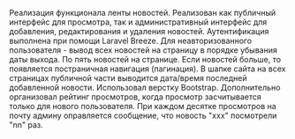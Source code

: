 Реализация функционала ленты новостей.
Реализован как публичный интерфейс для просмотра, так и административный интерфейс
для добавления, редактирования и удаления новостей.
Аутентификация выполнена при помощи Laravel Breeze.
Для неавторизованного пользователя - вывод всех новостей на страницу в порядке убывания даты выхода. 
По пять новостей на странице. Если новостей больше, то появляется постраничная навигация (пагинация).
В шапке сайта на всех страницах публичной части выводится дата/время последней добавленной новости.
Использовал верстку Bootstrap.
Дополнительно организовал рейтинг просмотров, когда просмотр засчитывается только для нового пользователя.
При каждом десятке просмотров на почту админу оправляется сообщение, что новость "ххх" посмотрели "nn" раз.

